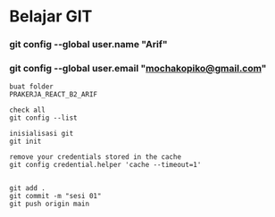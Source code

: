 # Belajar GIT
### git config --global user.name "Arif"
### git config --global user.email "mochakopiko@gmail.com"

```
buat folder
PRAKERJA_REACT_B2_ARIF

check all
git config --list

inisialisasi git
git init

remove your credentials stored in the cache
git config credential.helper 'cache --timeout=1'


git add .
git commit -m "sesi 01"
git push origin main
```